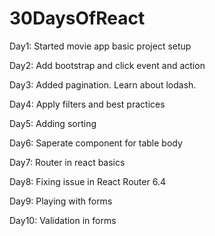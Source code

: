 # 30DaysOfReact

Day1: Started movie app basic project setup

Day2: Add bootstrap and click event and action

Day3: Added pagination. Learn about lodash.

Day4: Apply filters and best practices

Day5: Adding sorting

Day6: Saperate component for table body

Day7: Router in react basics

Day8: Fixing issue in React Router 6.4

Day9: Playing with forms

Day10: Validation in forms
